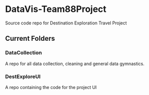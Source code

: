 # DataVis-Team88Project
Source code repo for Destination Exploration Travel Project

## Current Folders


### DataCollection
A repo for all data collection, cleaning and general data gymnastics.


### DestExploreUI
A repo containing the code for the project UI

